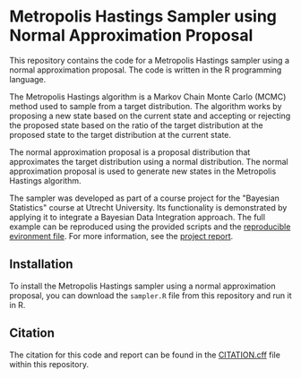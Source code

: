 # Metropolis Hastings Sampler using Normal Approximation Proposal

This repository contains the code for a Metropolis Hastings sampler using a normal approximation proposal. The code is written in the R programming language.

The Metropolis Hastings algorithm is a Markov Chain Monte Carlo (MCMC) method used to sample from a target distribution. The algorithm works by proposing a new state based on the current state and accepting or rejecting the proposed state based on the ratio of the target distribution at the proposed state to the target distribution at the current state.

The normal approximation proposal is a proposal distribution that approximates the target distribution using a normal distribution. The normal approximation proposal is used to generate new states in the Metropolis Hastings algorithm.

The sampler was developed as part of a course project for the "Bayesian Statistics" course at Utrecht University. Its functionality is demonstrated by applying it to integrate a Bayesian Data Integration approach. The full example can be reproduced using the provided scripts and the [reproducible evironment file](renv.lock). For more information, see the [project report](docs/main.pdf).

## Installation

To install the Metropolis Hastings sampler using a normal approximation proposal, you can download the `sampler.R` file from this repository and run it in R.

## Citation

The citation for this code and report can be found in the [CITATION.cff](CITATION.cff) file within this repository.
